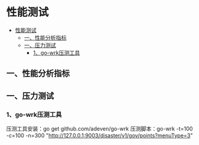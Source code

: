 # 性能测试

- [性能测试](#性能测试)
  - [一、性能分析指标](#一性能分析指标)
  - [一、压力测试](#一压力测试)
    - [1、go-wrk压测工具](#1go-wrk压测工具)


## 一、性能分析指标

## 一、压力测试

### 1、go-wrk压测工具
压测工具安装：go get github.com/adeven/go-wrk
压测脚本：go-wrk -t=100 -c=100 -n=300 "http://127.0.0.1:9003/disaster/v1/gov/points?menuType=3"